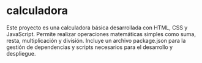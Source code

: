# calculadora
Este proyecto es una calculadora básica desarrollada con HTML, CSS y JavaScript. Permite realizar operaciones matemáticas simples como suma, resta, multiplicación y división. Incluye un archivo package.json para la gestión de dependencias y scripts necesarios para el desarrollo y despliegue.
